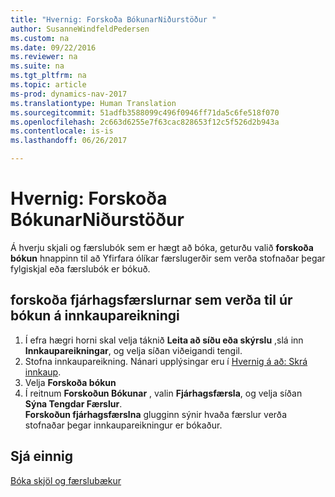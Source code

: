 ```yaml
---
title: "Hvernig: Forskoða BókunarNiðurstöður "
author: SusanneWindfeldPedersen
ms.custom: na
ms.date: 09/22/2016
ms.reviewer: na
ms.suite: na
ms.tgt_pltfrm: na
ms.topic: article
ms-prod: dynamics-nav-2017
ms.translationtype: Human Translation
ms.sourcegitcommit: 51adfb3588099c496f0946ff71da5c6fe518f070
ms.openlocfilehash: 2c663d6255e7f63cac828653f12c5f526d2b943a
ms.contentlocale: is-is
ms.lasthandoff: 06/26/2017

---
```

    
# <a name="how-to-preview-posting-results"></a>Hvernig: Forskoða BókunarNiðurstöður 
Á hverju skjali og færslubók sem er hægt að bóka, geturðu valið **forskoða bókun** hnappinn til að Yfirfara ólíkar færslugerðir sem verða stofnaðar þegar fylgiskjal eða færslubók er bókuð.

## <a name="to-preview-gl-entries-that-will-result-from-posting-a-purchase-invoice"></a>forskoða fjárhagsfærslurnar sem verða til úr bókun á innkaupareikningi
1. Í efra hægri horni skal velja táknið **Leita að síðu eða skýrslu** ,slá inn **Innkaupareikningar**, og velja síðan viðeigandi tengil.
2. Stofna innkaupareikning. Nánari upplýsingar eru í [Hvernig á að: Skrá innkaup](purchasing-how-record-purchases.md).
3. Velja **Forskoða bókun**
4. Í reitnum **Forskoðun Bókunar** , valin **Fjárhagsfærsla**, og velja síðan **Sýna Tengdar Færslur**.  
**Forskoðun fjárhagsfærslna** glugginn sýnir hvaða færslur verða stofnaðar þegar innkaupareikningur er bókaður.

## <a name="see-also"></a>Sjá einnig
[Bóka skjöl og færslubækur](ui-post-documents-journals.md)



